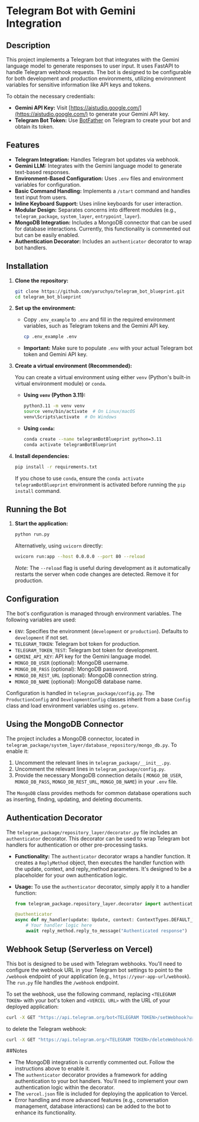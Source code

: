 # Telegram Bot with Gemini Integration

## Description

This project implements a Telegram bot that integrates with the Gemini language model to generate responses to user input. It uses FastAPI to handle Telegram webhook requests. The bot is designed to be configurable for both development and production environments, utilizing environment variables for sensitive information like API keys and tokens.

To obtain the necessary credentials:

*   **Gemini API Key:**  Visit [https://aistudio.google.com/](https://aistudio.google.com/) to generate your Gemini API key.
*   **Telegram Bot Token:** Use [BotFather](https://t.me/BotFather) on Telegram to create your bot and obtain its token.

## Features

*   **Telegram Integration:** Handles Telegram bot updates via webhook.
*   **Gemini LLM:** Integrates with the Gemini language model to generate text-based responses.
*   **Environment-Based Configuration:** Uses `.env` files and environment variables for configuration.
*   **Basic Command Handling:** Implements a `/start` command and handles text input from users.
*   **Inline Keyboard Support:** Uses inline keyboards for user interaction.
*   **Modular Design:** Separates concerns into different modules (e.g., `telegram_package`, `system_layer`, `entrypoint_layer`).
*   **MongoDB Integration:** Includes a MongoDB connector that can be used for database interactions. Currently, this functionality is commented out but can be easily enabled.
*   **Authentication Decorator:** Includes an `authenticator` decorator to wrap bot handlers.

## Installation

1.  **Clone the repository:**

    ```bash
    git clone https://github.com/yaruchyo/telegram_bot_blueprint.git
    cd telegram_bot_blueprint
    ```

2.  **Set up the environment:**

    *   Copy `.env_example` to `.env` and fill in the required environment variables, such as Telegram tokens and the Gemini API key.

        ```bash
        cp .env_example .env
        ```

    *   **Important:**  Make sure to populate `.env` with your actual Telegram bot token and Gemini API key.

3.  **Create a virtual environment (Recommended):**

    You can create a virtual environment using either `venv` (Python's built-in virtual environment module) or `conda`.

    *   **Using `venv` (Python 3.11):**

        ```bash
        python3.11 -m venv venv
        source venv/bin/activate  # On Linux/macOS
        venv\Scripts\activate  # On Windows
        ```

    *   **Using `conda`:**

        ```bash
        conda create --name telegramBotBlueprint python=3.11
        conda activate telegramBotBlueprint
        ```

4.  **Install dependencies:**

    ```bash
    pip install -r requirements.txt
    ```

    If you chose to use `conda`, ensure the `conda activate telegramBotBlueprint` environment is activated before running the `pip install` command.

## Running the Bot

1.  **Start the application:**

    ```bash
    python run.py
    ```

    Alternatively, using `uvicorn` directly:

    ```bash
    uvicorn run:app --host 0.0.0.0 --port 80 --reload
    ```

    *Note:* The `--reload` flag is useful during development as it automatically restarts the server when code changes are detected.  Remove it for production.

## Configuration

The bot's configuration is managed through environment variables. The following variables are used:

*   `ENV`: Specifies the environment (`development` or `production`).  Defaults to `development` if not set.
*   `TELEGRAM_TOKEN`: Telegram bot token for production.
*   `TELEGRAM_TOKEN_TEST`: Telegram bot token for development.
*   `GEMINI_API_KEY`: API key for the Gemini language model.
*   `MONGO_DB_USER` (optional): MongoDB username.
*   `MONGO_DB_PASS` (optional): MongoDB password.
*   `MONGO_DB_REST_URL` (optional): MongoDB connection string.
*   `MONGO_DB_NAME` (optional): MongoDB database name.

Configuration is handled in `telegram_package/config.py`.  The `ProductionConfig` and `DevelopmentConfig` classes inherit from a base `Config` class and load environment variables using `os.getenv`.

## Using the MongoDB Connector

The project includes a MongoDB connector, located in `telegram_package/system_layer/database_repository/mongo_db.py`. To enable it:

1.  Uncomment the relevant lines in `telegram_package/__init__.py`.
2.  Uncomment the relevant lines in `telegram_package/config.py`.
3.  Provide the necessary MongoDB connection details ( `MONGO_DB_USER`, `MONGO_DB_PASS`, `MONGO_DB_REST_URL`, `MONGO_DB_NAME`) in your `.env` file.

The `MongoDB` class provides methods for common database operations such as inserting, finding, updating, and deleting documents.

## Authentication Decorator

The `telegram_package/repository_layer/decorator.py` file includes an `authenticator` decorator. This decorator can be used to wrap Telegram bot handlers for authentication or other pre-processing tasks.

*   **Functionality:** The `authenticator` decorator wraps a handler function. It creates a `ReplyMethod` object, then executes the handler function with the update, context, and reply_method parameters.  It's designed to be a placeholder for your own authentication logic.

*   **Usage:** To use the `authenticator` decorator, simply apply it to a handler function:

    ```python
    from telegram_package.repository_layer.decorator import authenticator

    @authenticator
    async def my_handler(update: Update, context: ContextTypes.DEFAULT_TYPE, reply_method: ReplyMethod):
        # Your handler logic here
        await reply_method.reply_to_message("Authenticated response")
    ```

## Webhook Setup (Serverless on Vercel)

This bot is designed to be used with Telegram webhooks. You'll need to configure the webhook URL in your Telegram bot settings to point to the `/webhook` endpoint of your application (e.g., `https://your-app-url/webhook`). The `run.py` file handles the `/webhook` endpoint.

To set the webhook, use the following command, replacing `<TELEGRAM TOKEN>` with your bot's token and `<VERCEL URL>` with the URL of your deployed application:

```bash
curl -X GET "https://api.telegram.org/bot<TELEGRAM TOKEN>/setWebhook?url=<VERCEL URL>/webhook"
```

to delete the Telegram webhook: 
```bash
curl -X GET "https://api.telegram.org/<TELEGRAM TOKEN>/deleteWebhook?drop_pending_updates=True"
```

##Notes
*   The MongoDB integration is currently commented out. Follow the instructions above to enable it.
*   The `authenticator` decorator provides a framework for adding authentication to your bot handlers. You'll need to implement your own authentication logic within the decorator.
*   The `vercel.json` file is included for deploying the application to Vercel.
*   Error handling and more advanced features (e.g., conversation management, database interactions) can be added to the bot to enhance its functionality.